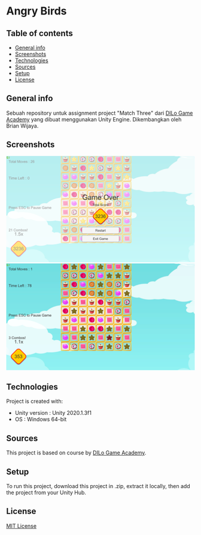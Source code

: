 # Angry Birds

## Table of contents
* [General info](#general-info)
* [Screenshots](#screenshots)
* [Technologies](#technologies)
* [Sources](#sources)
* [Setup](#setup)
* [License](#license)

## General info
Sebuah repository untuk assignment project "Match Three" dari [DILo Game Academy](https://academy.dilo.id) yang dibuat menggunakan Unity Engine.
Dikembangkan oleh Brian Wijaya.

## Screenshots
![alt text](https://github.com/briannzw/Match-Three/blob/master/Screenshots/Screenshot%201.png "Screenshot 1")
![alt text](https://github.com/briannzw/Match-Three/blob/master/Screenshots/Screenshot%202.png "Screenshot 2")
	
## Technologies
Project is created with:
* Unity version : Unity 2020.1.3f1
* OS : Windows 64-bit

## Sources
This project is based on course by [DILo Game Academy](https://academy.dilo.id).
	
## Setup
To run this project, download this project in .zip, extract it locally, then add the project from your Unity Hub.

## License
[MIT License](https://github.com/briannzw/Match-Three/blob/master/LICENSE)
